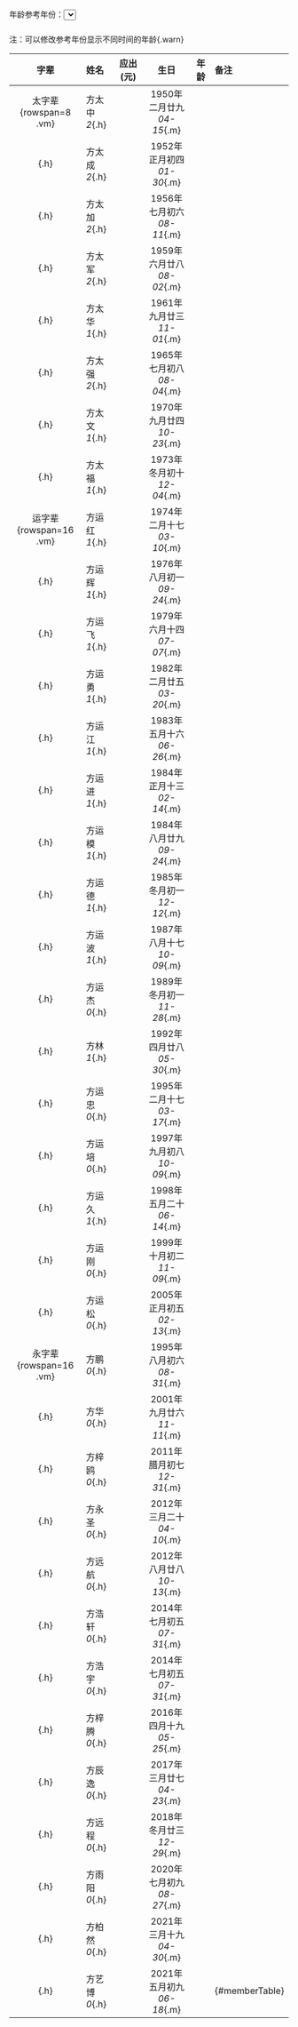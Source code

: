 年龄参考年份：<select id="caldate" style="margin: 30px 0 10px 0"></select>

注：可以修改参考年份显示不同时间的年龄{.warn}

|字辈|姓名|应出(元)|生日|年龄|备注|
|:-:|:-|:-:|:-:|:-:|:-|
|太字辈{rowspan=8 .vm}|方太中*2*{.h}||1950年二月廿九*04-15*{.m}|||
|{.h}|方太成*2*{.h}||1952年正月初四*01-30*{.m}|||
|{.h}|方太加*2*{.h}||1956年七月初六*08-11*{.m}|||
|{.h}|方太军*2*{.h}||1959年六月廿八*08-02*{.m}|||
|{.h}|方太华*1*{.h}||1961年九月廿三*11-01*{.m}|||
|{.h}|方太强*2*{.h}||1965年七月初八*08-04*{.m}|||
|{.h}|方太文*1*{.h}||1970年九月廿四*10-23*{.m}|||
|{.h}|方太福*1*{.h}||1973年冬月初十*12-04*{.m}|||
|运字辈{rowspan=16 .vm}|方运红*1*{.h}||1974年二月十七*03-10*{.m}|||
|{.h}|方运辉*1*{.h}||1976年八月初一*09-24*{.m}|||
|{.h}|方运飞*1*{.h}||1979年六月十四*07-07*{.m}|||
|{.h}|方运勇*1*{.h}||1982年二月廿五*03-20*{.m}|||
|{.h}|方运江*1*{.h}||1983年五月十六*06-26*{.m}|||
|{.h}|方运进*1*{.h}||1984年正月十三*02-14*{.m}|||
|{.h}|方运模*1*{.h}||1984年八月廿九*09-24*{.m}|||
|{.h}|方运德*1*{.h}||1985年冬月初一*12-12*{.m}|||
|{.h}|方运波*1*{.h}||1987年八月十七*10-09*{.m}|||
|{.h}|方运杰*0*{.h}||1989年冬月初一*11-28*{.m}|||
|{.h}|方林*1*{.h}||1992年四月廿八*05-30*{.m}|||
|{.h}|方运忠*0*{.h}||1995年二月十七*03-17*{.m}|||
|{.h}|方运培*0*{.h}||1997年九月初八*10-09*{.m}|||
|{.h}|方运久*1*{.h}||1998年五月二十*06-14*{.m}|||
|{.h}|方运刚*0*{.h}||1999年十月初二*11-09*{.m}|||
|{.h}|方运松*0*{.h}||2005年正月初五*02-13*{.m}|||
|永字辈{rowspan=16 .vm}|方鹏*0*{.h}||1995年八月初六*08-31*{.m}|||
|{.h}|方华*0*{.h}||2001年九月廿六*11-11*{.m}|||
|{.h}|方梓鸥*0*{.h}||2011年腊月初七*12-31*{.m}|||
|{.h}|方永圣*0*{.h}||2012年三月二十*04-10*{.m}|||
|{.h}|方远航*0*{.h}||2012年八月廿八*10-13*{.m}|||
|{.h}|方浩轩*0*{.h}||2014年七月初五*07-31*{.m}|||
|{.h}|方浩宇*0*{.h}||2014年七月初五*07-31*{.m}|||
|{.h}|方梓腾*0*{.h}||2016年四月十九*05-25*{.m}|||
|{.h}|方辰逸*0*{.h}||2017年三月廿七*04-23*{.m}|||
|{.h}|方远程*0*{.h}||2018年冬月廿三*12-29*{.m}|||
|{.h}|方雨阳*0*{.h}||2020年七月初九*08-27*{.m}|||
|{.h}|方柏然*0*{.h}||2021年三月十九*04-30*{.m}|||
|{.h}|方艺博*0*{.h}||2021年五月初九*06-18*{.m}||{#memberTable}|

<script>
function getAge(l, lunar) {
    var DATE = ['', '初一','初二','初三','初四','初五','初六','初七','初八','初九','初十','十一','十二','十三','十四','十五','十六','十七','十八','十九','二十','廿一','廿二','廿三','廿四','廿五','廿六','廿七','廿八','廿九','三十'];
    var MONTH = ['', '正','二','三','四','五','六','七','八','九','十','冬','腊'];
    var indexOf = function(arr, v) {for(var i in arr) { if (arr[i]==v) return i }};
    var tmp = lunar.split('年');
    var ly = tmp[0];
    tmp = tmp[1].split('月');
    var lm = indexOf(MONTH, tmp[0]);
    var ld = indexOf(DATE, tmp[1]);
    var age = l[0] -ly;
    if (l[1] < lm || (l[1] == lm && l[2] < ld)) {
        age--;
    }
    return age;
}
function updateAge(year, month, date) {
    $('#memberTable tr').each(function(i){
        var tds = $(this).children('td');
        if (i != 0) {
            var flag = $(tds[1]).text().replace(/[^\d]*(\d*)/, '$1');
            var text = $(tds[3]).text();
            var age = getAge([year, month, date], text.replace(/\d\d-\d\d$/, ''));
            var fee = 10;
            var info = '未满18岁且未成家';
            var className = 'lv1';
            if (flag == 2) {
                fee = 50;
                info = '已经完成任务';
                className = 'lv4';
            } else if (flag == 1) {
                fee = 100;
                info = '成家且未完成任务';
                className = 'lv3';
            } else if (age >= 18 && flag == 0) {
                fee = 50;
                info = '满18岁还未成家';
                className = 'lv2';
            } else if (age < 0) {
                fee = 0;
                info = '还未出生';
                className = 'lv0';
            }
            $(tds[2]).text(fee);
            $(tds[4]).text(age);
            $(tds[5]).text(info);
            $(tds[2]).attr("class", className);
            $(tds[5]).attr("class", className);
        }
    });
}
var now = new Date();
var lunar = chineseLunar.solarToLunar(now);
var year = lunar.year+1;
for (var i=-5; i<=5; i++) {
    $('#caldate').append("<option value='"+(year+i)+"'>"+(year+i)+"年正月初一</option>");
}
$("#caldate").val(year);
$('#caldate').change(function(e) { updateAge($(this).val(), 1, 1) });
updateAge(year, 1, 1);
</script>
